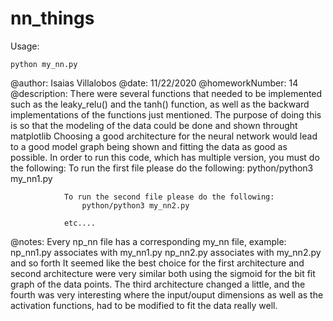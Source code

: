 # nn_things

Usage: 

	python my_nn.py


@author: Isaias Villalobos
@date: 11/22/2020
@homeworkNumber: 14
@description:   There were several functions that needed to be implemented such as the leaky_relu()
                and the tanh() function, as well as the backward implementations of the functions just mentioned.
                The purpose of doing this is so that the modeling of the data could be done and shown throught matplotlib
                Choosing a good architecture for the neural network would lead to a good model graph being shown and fitting
                the data as good as possible. In order to run this code, which has multiple version, you must do the following:
                To run the first file please do the following:
                    python/python3 my_nn1.py
                    
                To run the second file please do the following:
                    python/python3 my_nn2.py
                
                etc....
                
@notes:         Every np_nn file has a corresponding my_nn file, example: np_nn1.py associates with my_nn1.py
                                                                          np_nn2.py associates with my_nn2.py
                                                                          and so forth
                It seemed like the best choice for the first architecture and second architecture were very similar 
                both using the sigmoid for the bit fit graph of the data points.
                The third architecture changed a little, and the fourth was very interesting where the input/ouput dimensions
                as well as the activation functions, had to be modified to fit the data really well.
                